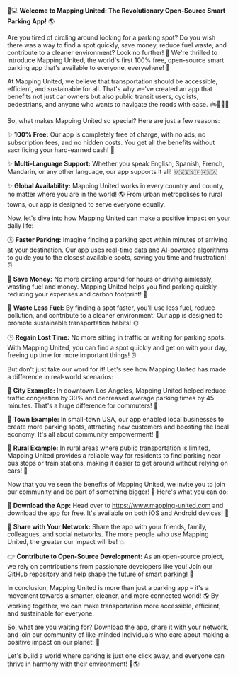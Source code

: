 🚗💻 **Welcome to Mapping United: The Revolutionary Open-Source Smart Parking App!** 🌎

Are you tired of circling around looking for a parking spot? Do you wish there was a way to find a spot quickly, save money, reduce fuel waste, and contribute to a cleaner environment? Look no further! 👀 We're thrilled to introduce Mapping United, the world's first 100% free, open-source smart parking app that's available to everyone, everywhere! 🌟

At Mapping United, we believe that transportation should be accessible, efficient, and sustainable for all. That's why we've created an app that benefits not just car owners but also public transit users, cyclists, pedestrians, and anyone who wants to navigate the roads with ease. 🚲🚌🏃‍♂️

So, what makes Mapping United so special? Here are just a few reasons:

✨ **100% Free:** Our app is completely free of charge, with no ads, no subscription fees, and no hidden costs. You get all the benefits without sacrificing your hard-earned cash! 💸

✨ **Multi-Language Support:** Whether you speak English, Spanish, French, Mandarin, or any other language, our app supports it all! 🇺🇸🇪🇸🇫🇷🇲🇦

✨ **Global Availability:** Mapping United works in every country and county, no matter where you are in the world! 🌎 From urban metropolises to rural towns, our app is designed to serve everyone equally.

Now, let's dive into how Mapping United can make a positive impact on your daily life:

🕒 **Faster Parking:** Imagine finding a parking spot within minutes of arriving at your destination. Our app uses real-time data and AI-powered algorithms to guide you to the closest available spots, saving you time and frustration! ⏰

💸 **Save Money:** No more circling around for hours or driving aimlessly, wasting fuel and money. Mapping United helps you find parking quickly, reducing your expenses and carbon footprint! 💚

🌟 **Waste Less Fuel:** By finding a spot faster, you'll use less fuel, reduce pollution, and contribute to a cleaner environment. Our app is designed to promote sustainable transportation habits! 🌞

🕒 **Regain Lost Time:** No more sitting in traffic or waiting for parking spots. With Mapping United, you can find a spot quickly and get on with your day, freeing up time for more important things! ⏰

But don't just take our word for it! Let's see how Mapping United has made a difference in real-world scenarios:

🚗 **City Example:** In downtown Los Angeles, Mapping United helped reduce traffic congestion by 30% and decreased average parking times by 45 minutes. That's a huge difference for commuters! 🚗

🚌 **Town Example:** In small-town USA, our app enabled local businesses to create more parking spots, attracting new customers and boosting the local economy. It's all about community empowerment! 💸

🌳 **Rural Example:** In rural areas where public transportation is limited, Mapping United provides a reliable way for residents to find parking near bus stops or train stations, making it easier to get around without relying on cars! 🚌

Now that you've seen the benefits of Mapping United, we invite you to join our community and be part of something bigger! 🌟 Here's what you can do:

📲 **Download the App:** Head over to https://www.mapping-united.com and download the app for free. It's available on both iOS and Android devices! 📱

💬 **Share with Your Network:** Share the app with your friends, family, colleagues, and social networks. The more people who use Mapping United, the greater our impact will be! 💥

👉 **Contribute to Open-Source Development:** As an open-source project, we rely on contributions from passionate developers like you! Join our GitHub repository and help shape the future of smart parking! 🚀

In conclusion, Mapping United is more than just a parking app – it's a movement towards a smarter, cleaner, and more connected world! 🌎 By working together, we can make transportation more accessible, efficient, and sustainable for everyone.

So, what are you waiting for? Download the app, share it with your network, and join our community of like-minded individuals who care about making a positive impact on our planet! 🌟

Let's build a world where parking is just one click away, and everyone can thrive in harmony with their environment! 💚🌎